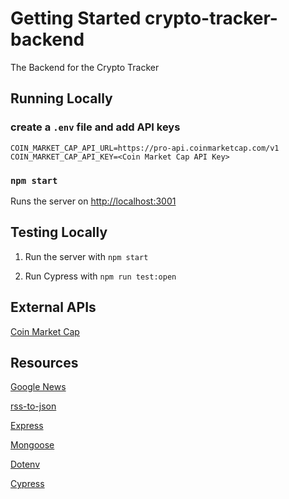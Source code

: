 # Getting Started crypto-tracker-backend
The Backend for the Crypto Tracker

## Running Locally

### create a `.env` file and add API keys

```.env
COIN_MARKET_CAP_API_URL=https://pro-api.coinmarketcap.com/v1
COIN_MARKET_CAP_API_KEY=<Coin Market Cap API Key>
```

### `npm start`

Runs the server on [http://localhost:3001](http://localhost:3001)

## Testing Locally

1. Run the server with `npm start`

2. Run Cypress with `npm run test:open`

## External APIs

[Coin Market Cap](https://coinmarketcap.com/api/)

## Resources

[Google News](https://stackoverflow.com/a/7829688/7967484)

[rss-to-json](https://www.npmjs.com/package/rss-to-json)

[Express](http://expressjs.com/)

[Mongoose](https://www.npmjs.com/package/mongoose)

[Dotenv](https://www.npmjs.com/package/dotenv)

[Cypress](https://www.cypress.io/)